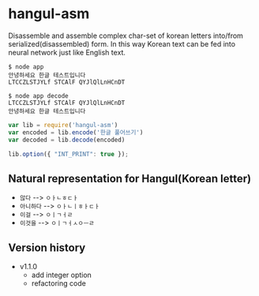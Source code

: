 # hangul-asm

Disassemble and assemble complex char-set of korean letters into/from serialized(disassembled) form. In this way Korean text can be fed into neural network just like English text.

```
$ node app
안녕하세요 한글 테스트입니다
LTCCZLSTJYLf STCAlF QYJlQlLnHCnDT

$ node app decode
LTCCZLSTJYLf STCAlF QYJlQlLnHCnDT
안녕하세요 한글 테스트입니다
```

```js
var lib = require('hangul-asm')
var encoded = lib.encode('한글 풀어쓰기')
var decoded = lib.decode(encoded)

lib.option({ "INT_PRINT": true });

```

## Natural representation for Hangul(Korean letter)
* `않다` --> `ㅇㅏㄴㅎㄷㅏ`
* `아니하다` --> `ㅇㅏㄴㅣㅎㅏㄷㅏ`
* `이걸` --> `ㅇㅣㄱㅓㄹ`
* `이것을` --> `ㅇㅣㄱㅓㅅㅇㅡㄹ`


## Version history
- v1.1.0
    - add integer option
    - refactoring code